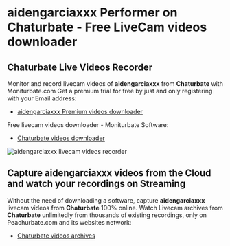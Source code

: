 # aidengarciaxxx Performer on Chaturbate - Free LiveCam videos downloader

## Chaturbate Live Videos Recorder

Monitor and record livecam videos of **aidengarciaxxx** from **Chaturbate** with Moniturbate.com
Get a premium trial for free by just and only registering with your Email address:
* [aidengarciaxxx Premium videos downloader](https://moniturbate.com/request-demo-licence-key.html)

Free livecam videos downloader - Moniturbate Software:
* [Chaturbate videos downloader](https://moniturbate.com/moniturbate-download-software.html)

![aidengarciaxxx livecam videos recorder](https://peachurnet.com/templates/moniturbate-software.png)


## Capture aidengarciaxxx videos from the Cloud and watch your recordings on Streaming

Without the need of downloading a software, capture **aidengarciaxxx** livecam videos from **Chaturbate** 100% online.
Watch Livecam archives from **Chaturbate** unlimitedly from thousands of existing recordings, only on Peachurbate.com and its websites network:
* [Chaturbate videos archives](https://peachurnet.com/)